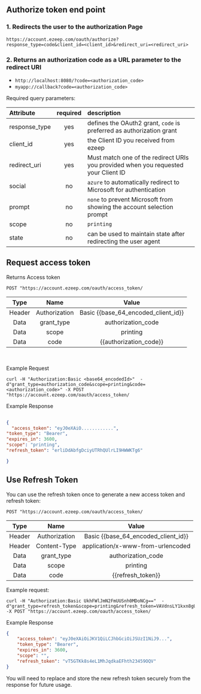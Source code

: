 ## **Authorize  token end point**


### 1. Redirects the user to the authorization Page

`https://account.ezeep.com/oauth/authorize?response_type=code&client_id=<client_id>&redirect_uri=<redirect_uri>`

### 2. Returns an authorization code as a URL parameter to the redirect URI

- `http://localhost:8080/?code=<authorization_code>`
- `myapp://callback?code=<authorization_code>`







Required query parameters:

| Attribute     |required    |   description                                                                      |
|:------------- |:----------:|:-----------------------------------------------------------------------------------|
| response_type |   yes      | defines the OAuth2 grant, `code` is preferred as authorization grant               |
| client_id     |   yes      |the Client ID you received from ezeep                                               |
| redirect_uri  |   yes      |Must match one of the redirect URIs you provided  when you requested your Client ID |
| social        |   no       |`azure` to automatically redirect to Microsoft for authentication                   |
| prompt        |   no       |`none` to prevent Microsoft from showing the account selection prompt               |
| scope         |   no       |`printing`                                                                          |
| state         |   no       |can be used to maintain state after redirecting the user agent                      |








## **Request access token**

Returns Access token


```shell
POST "https://account.ezeep.com/oauth/access_token/
```




|Type    |Name               | Value                 |
|:-----: |:----------------:|:----------------------:|
|  Header      | Authorization| Basic {{base_64_encoded_client_id}} |
|  Data       | grant_type | authorization_code |
|  Data       |scope | printing |
|   Data      |code | {{authorization_code}} |






<br>

Example Request<br>


```shell
curl -H "Authorization:Basic <base64_encodedId>"  -d"grant_type=authorization_code&scope=printing&code=<authorization_code>" -X POST "https://account.ezeep.com/oauth/access_token/
```

Example Response

```json
 
{
  "access_token": "eyJ0eXAiO............", 
"token_type": "Bearer",
"expires_in": 3600,
"scope": "printing", 
"refresh_token": "erliDdAbfgDciyUTRhQUlrLI9HWWKTg6"

}
```

## **Use Refresh Token**

You can use the refresh token once to generate a new access token and refresh token:

```
POST "https://account.ezeep.com/oauth/access_token/
```


|Type    |Name               | Value                 |
|:-----: |:----------------:|:----------------------:|
|  Header| Authorization    | Basic {{base_64_encoded_client_id}} |
|  Header| Content-Type     |application/x-www-from-urlencoded
|  Data  | grant_type       | authorization_code |
|  Data  |scope             | printing |
|  Data  |code               | {{refresh_token}} |




Example request:

```shell
curl -H "Authorization:Basic UkhFWlJmN2FmUUSnh0MDoNCg=="  -d"grant_type=refresh_token&scope=printing&refresh_token=VAVdnsLY1kxn8gUp01ibo57yA1" -X POST "https://account.ezeep.com/oauth/access_token/

```




Example Response

```json
{
    "access_token": "eyJ0eXAiOiJKV1QiLCJhbGciOiJSUzI1NiJ9...",
    "token_type": "Bearer",
    "expires_in": 3600,
    "scope": "",
    "refresh_token": "vT5GTKk8s4eL1MhJqdkaEFhth23459OQV"
}
```

You will need to replace and store the new refresh token securely from the response for future usage. 
